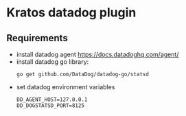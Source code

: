 # Kratos datadog plugin

## Requirements
* install datadog agent https://docs.datadoghq.com/agent/
* install datadog go library:
  ```shell
  go get github.com/DataDog/datadog-go/statsd
  ```
* set datadog environment variables
  ```shell
  DD_AGENT_HOST=127.0.0.1
  DD_DOGSTATSD_PORT=8125
  ```